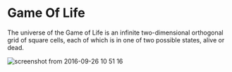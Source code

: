 Game Of Life
==============

  The universe of the Game of Life is an infinite two-dimensional orthogonal grid of square cells, each of which is in one of two possible states, alive or dead.

![screenshot from 2016-09-26 10 51 16](https://cloud.githubusercontent.com/assets/10475447/18828297/6c68be60-83d7-11e6-9de3-cb701ffd811a.png)
